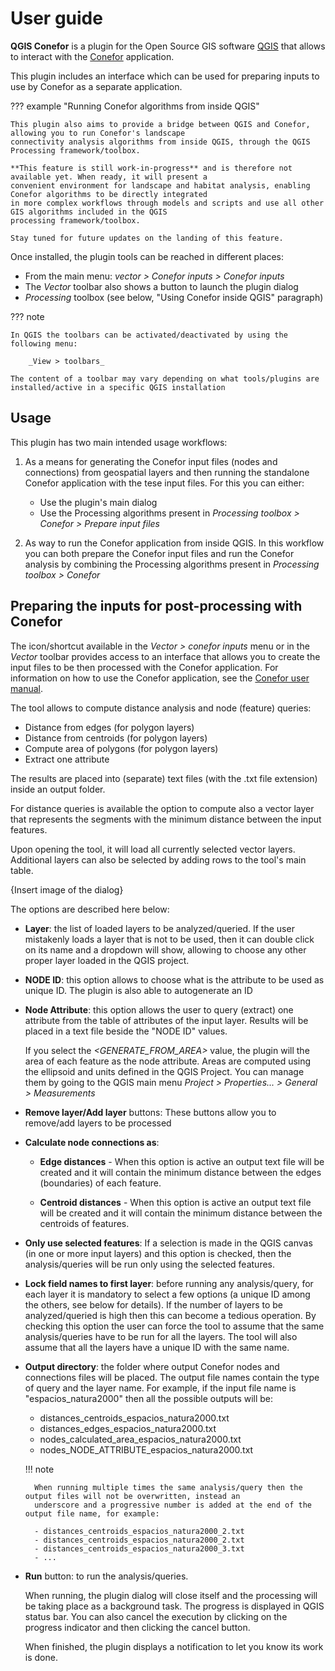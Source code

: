 # User guide

**QGIS Conefor** is a plugin for the Open Source GIS software [QGIS](http://qgis.org) that allows to interact with 
the [Conefor](http://conefor.org) application.

This plugin includes an interface which can be used for preparing inputs to use by Conefor as a separate
application.

??? example "Running Conefor algorithms from inside QGIS"

    This plugin also aims to provide a bridge between QGIS and Conefor, allowing you to run Conefor's landscape 
    connectivity analysis algorithms from inside QGIS, through the QGIS Processing framework/toolbox. 

    **This feature is still work-in-progress** and is therefore not available yet. When ready, it will present a 
    convenient environment for landscape and habitat analysis, enabling Conefor algorithms to be directly integrated 
    in more complex workflows through models and scripts and use all other GIS algorithms included in the QGIS 
    processing framework/toolbox.

    Stay tuned for future updates on the landing of this feature.


Once installed, the plugin tools can be reached in different places:

- From the main menu: _vector > Conefor inputs > Conefor inputs_
- The _Vector_ toolbar also shows a button to launch the plugin dialog
- _Processing_ toolbox (see below, "Using Conefor inside QGIS" paragraph)


??? note

    In QGIS the toolbars can be activated/deactivated by using the following menu:

		_View > toolbars_

	The content of a toolbar may vary depending on what tools/plugins are installed/active in a specific QGIS installation


## Usage

This plugin has two main intended usage workflows:

1. As a means for generating the Conefor input files (nodes and connections) from geospatial layers and then running 
   the standalone Conefor application with the tese input files. For this you can either:

   - Use the plugin's main dialog
   - Use the Processing algorithms present in _Processing toolbox > Conefor > Prepare input files_

2. As way to run the Conefor application from inside QGIS. In this workflow you can both prepare the Conefor input files
   and run the Conefor analysis by combining the Processing algorithms present in _Processing toolbox > Conefor_


## Preparing the inputs for post-processing with Conefor

The icon/shortcut available in the _Vector > conefor inputs_ menu or in the _Vector_ toolbar provides access to an 
interface that allows you to create the input files to be then processed with the Conefor application. For information
on how to use the Conefor application, see the 
[Conefor user manual](http://www.conefor.org/files/usuarios/Manual_Conefor_26.pdf). 

The tool allows to compute distance analysis and node (feature) queries:

- Distance from edges (for polygon layers)
- Distance from centroids (for polygon layers)
- Compute area of polygons (for polygon layers)
- Extract one attribute

The results are placed into (separate) text files (with the .txt file extension) inside an output folder.

For distance queries is available the option to compute also a vector layer that represents 
the segments with the minimum distance between the input features.

Upon opening the tool, it will load all currently selected vector layers. Additional layers can also be selected by
adding rows to the tool's main table.

{Insert image of the dialog}

The options are described here below:

-   **Layer**: the list of loaded layers to be analyzed/queried. If the user mistakenly loads a layer that is not to be 
    used, then it can double click on its name and a dropdown will show, allowing to choose any other proper layer 
    loaded in the QGIS project.

-   **NODE ID**: this option allows to choose what is the attribute to be used as unique ID. The plugin is also 
    able to autogenerate an ID

-   **Node Attribute**: this option allows the user to query (extract) one attribute from the table of attributes of the 
    input layer. Results will be placed in a text file beside the "NODE ID" values. 

    If you select the _<GENERATE_FROM_AREA>_ value, the plugin will the area of each feature as the node attribute. 
    Areas are computed using the ellipsoid and units defined in the QGIS Project. You can manage them by going to the
    QGIS main menu _Project > Properties... > General > Measurements_

-   **Remove layer/Add layer** buttons: These buttons allow you to remove/add layers to be processed

-   **Calculate node connections as**:

    -   **Edge distances** - When this option is active an output text file will be created and it will contain the 
        minimum distance between the edges (boundaries) of each feature.
    
    -   **Centroid distances** - When this option is active an output text file will be created and it will contain the 
        minimum distance between the centroids of features.


-   **Only use selected features**: If a selection is made in the QGIS canvas (in one or more input layers) and this 
    option is checked, then the analysis/queries will be run only using the selected features.

-   **Lock field names to first layer**: before running any analysis/query, for each layer it is mandatory to select
    a few options (a unique ID among the others, see below for details). If the number of layers to be analyzed/queried
    is high then this can become a tedious operation. By checking this option the user can force the tool to assume
    that the same analysis/queries have to be run for all the layers. The tool will also assume that all the layers
    have a unique ID with the same name.

- **Output directory**: the folder where output Conefor nodes and connections files will be placed. The output file 
  names contain the type of query and the layer name. For example, if the input file name is "espacios_natura2000" 
  then all the possible outputs will be:

    - distances_centroids_espacios_natura2000.txt
    - distances_edges_espacios_natura2000.txt
    - nodes_calculated_area_espacios_natura2000.txt
    - nodes_NODE_ATTRIBUTE_espacios_natura2000.txt
  
    !!! note
    
        When running multiple times the same analysis/query then the output files will not be overwritten, instead an 
        underscore and a progressive number is added at the end of the output file name, for example:
        
        - distances_centroids_espacios_natura2000_2.txt
        - distances_centroids_espacios_natura2000_2.txt
        - distances_centroids_espacios_natura2000_3.txt
        - ...

- **Run** button: to run the analysis/queries. 

  When running, the plugin dialog will close itself and the processing will be taking place as a background task. 
  The progress is displayed in QGIS status bar. You can also cancel the execution by clicking on the progress 
  indicator and then clicking the cancel button.

  When finished, the plugin displays a notification to let you know its work is done.


[//]: # (## Using Conefor inside QGIS)

[//]: # ()
[//]: # (The files created with the tool described in the previous section are meant to eventually be processed using the Conefor )

[//]: # (application, with either its graphical user interface or using the command line version.)

[//]: # ()
[//]: # (However, the qgisconefor plugin also provdes a set of QGIS Processing algorithms to perform the Conefor analysis )

[//]: # (directly inside the QGIS environment. This feature uses under the hood the command line version of Conefor, thus )

[//]: # (requiring that you have it installed on your system.)

[//]: # ()
[//]: # (This approach has the advantage of providing integration between QGIS' multiple geoprocessing/analysis/statistics tools)

[//]: # (and Conefor. It becomes possible to use Conefor analysis either:)

[//]: # ()
[//]: # (- As a standalone tool inside QGIS)

[//]: # (- For batch processing of multiple files)

[//]: # (- Chaining together multiple QGIS Processing tools by means of building a workflow with the Processing model builder)

[//]: # (- Storing complex workflows that use Conefor for reuse and sharing)

[//]: # ()
[//]: # ()
[//]: # (### Configure the Conefor Processing provider)

[//]: # ()
[//]: # (As mentioned above, in order to use Conefor inside QGIS you must have its command-line version already installed on )

[//]: # (your system. Follow the [Conefor download instructions]&#40;http://conefor.org/coneforsensinode.html&#41; for more information)

[//]: # (on how to install the Conefor command line version.)

[//]: # ()
[//]: # (In QGIS, you need to specify the path to the Conefor application by going to:)

[//]: # ()
[//]: # (_Settings > Options... > Processing > Providers > Conefor > Conefor executable path_)

[//]: # ()
[//]: # (and then providing the path on your system where Conefor is installed.)

[//]: # ()
[//]: # ()
[//]: # (### Using the Conefor Processing algorithms)

[//]: # ()
[//]: # (In the QGIS Processing toolbox, look for the **Conefor** section. )

[//]: # ()
[//]: # (??? Info - Enabling the QGIS Processing toolbox)

[//]: # ()
[//]: # (    If not already visible, you can enable it by going QGIS main menu _Processing > Toolbox_ )

[//]: # ()
[//]: # ()
[//]: # (The QGIS/Processing Conefor section is organized in groups, each one containing one or more tools:)

[//]: # ()
[//]: # (- _Binary indices_ - Contains algorithms for using Conefor's binary indices: BC, BCIIC, CCP, etc.)

[//]: # ()
[//]: # (- _Prepare input files_ - Contains algorithms for preparing the Conefor nodes and connection input files. These perform)

[//]: # (  the same task as the plugin's main dialog, which was described above)

[//]: # ()
[//]: # (- _Probability indices &#40;distance based&#41;_ - Contains algorithms for using Conefor's probability indices)

[//]: # (- _Probability indices &#40;probability based&#41;_ - Contains algorithms for using Conefor's probability indices)

[//]: # ()
[//]: # (- _Utilities_)

[//]: # ()
[//]: # (Technically the tools in the _Prepare input files_ and _Utilities_ sections do not require the Conefor command line )

[//]: # (tool to be installed, as they are meant to create the input files to be processed with the Conefor program )

[//]: # (&#40;as discussed above. The advantages of having these tools inside the QGIS Processing toolbox are the ones already )

[//]: # (cited, especially the possibility to run them in batch mode or as part of a larger workflow.)

[//]: # ()
[//]: # (When double clicking one of the tools a dialog is presented to the user, this allows to choose the inputs and )

[//]: # (parameters for that particular tasks. Please read the Conefor user manual for information related to the various Conefor)

[//]: # (indices and parameters.)

[//]: # ()
[//]: # ()
[//]: # (#### Running an algorithm in batch mode)

[//]: # ()
[//]: # (Since the Conefor algorithms are exposed inside the QGIS Processing toolbox, they can be ran in batch mode, just like)

[//]: # (all other toolbox tools. The official QGIS documentation has a section on how to use the batch mode:)

[//]: # ()
[//]: # (https://docs.qgis.org/3.34/en/docs/user_manual/processing/batch.html)

[//]: # ()
[//]: # ()
[//]: # (#### Creating Processing workflows with the model builder)

[//]: # ()
[//]: # (Since the Conefor algorithms are exposed inside the QGIS Processing toolbox, they can be integrated into larger )

[//]: # (workflows. The official QGIS documentation has a section on how to use the processing Model designer:)

[//]: # ()
[//]: # (https://docs.qgis.org/3.34/en/docs/user_manual/processing/modeler.html)
